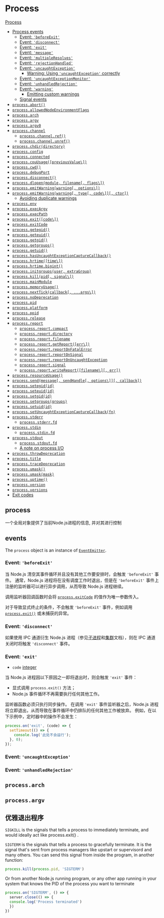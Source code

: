 # Process

[Process](https://nodejs.org/dist/latest-v14.x/docs/api/process.html#process_process)

- [Process events](https://nodejs.org/dist/latest-v14.x/docs/api/process.html#process_process_events)
  - [Event: `'beforeExit'`](https://nodejs.org/dist/latest-v14.x/docs/api/process.html#process_event_beforeexit)
  - [Event: `'disconnect'`](https://nodejs.org/dist/latest-v14.x/docs/api/process.html#process_event_disconnect)
  - [Event: `'exit'`](https://nodejs.org/dist/latest-v14.x/docs/api/process.html#process_event_exit)
  - [Event: `'message'`](https://nodejs.org/dist/latest-v14.x/docs/api/process.html#process_event_message)
  - [Event: `'multipleResolves'`](https://nodejs.org/dist/latest-v14.x/docs/api/process.html#process_event_multipleresolves)
  - [Event: `'rejectionHandled'`](https://nodejs.org/dist/latest-v14.x/docs/api/process.html#process_event_rejectionhandled)
  - [Event: `'uncaughtException'`](https://nodejs.org/dist/latest-v14.x/docs/api/process.html#process_event_uncaughtexception)
    - [Warning: Using `'uncaughtException'` correctly](https://nodejs.org/dist/latest-v14.x/docs/api/process.html#process_warning_using_uncaughtexception_correctly)
  - [Event: `'uncaughtExceptionMonitor'`](https://nodejs.org/dist/latest-v14.x/docs/api/process.html#process_event_uncaughtexceptionmonitor)
  - [Event: `'unhandledRejection'`](https://nodejs.org/dist/latest-v14.x/docs/api/process.html#process_event_unhandledrejection)
  - [Event: `'warning'`](https://nodejs.org/dist/latest-v14.x/docs/api/process.html#process_event_warning)
    - [Emitting custom warnings](https://nodejs.org/dist/latest-v14.x/docs/api/process.html#process_emitting_custom_warnings)
  - [Signal events](https://nodejs.org/dist/latest-v14.x/docs/api/process.html#process_signal_events)
- [`process.abort()`](https://nodejs.org/dist/latest-v14.x/docs/api/process.html#process_process_abort)
- [`process.allowedNodeEnvironmentFlags`](https://nodejs.org/dist/latest-v14.x/docs/api/process.html#process_process_allowednodeenvironmentflags)
- [`process.arch`](https://nodejs.org/dist/latest-v14.x/docs/api/process.html#process_process_arch)
- [`process.argv`](https://nodejs.org/dist/latest-v14.x/docs/api/process.html#process_process_argv)
- [`process.argv0`](https://nodejs.org/dist/latest-v14.x/docs/api/process.html#process_process_argv0)
- [`process.channel`](https://nodejs.org/dist/latest-v14.x/docs/api/process.html#process_process_channel)
  - [`process.channel.ref()`](https://nodejs.org/dist/latest-v14.x/docs/api/process.html#process_process_channel_ref)
  - [`process.channel.unref()`](https://nodejs.org/dist/latest-v14.x/docs/api/process.html#process_process_channel_unref)
- [`process.chdir(directory)`](https://nodejs.org/dist/latest-v14.x/docs/api/process.html#process_process_chdir_directory)
- [`process.config`](https://nodejs.org/dist/latest-v14.x/docs/api/process.html#process_process_config)
- [`process.connected`](https://nodejs.org/dist/latest-v14.x/docs/api/process.html#process_process_connected)
- [`process.cpuUsage([previousValue\])`](https://nodejs.org/dist/latest-v14.x/docs/api/process.html#process_process_cpuusage_previousvalue)
- [`process.cwd()`](https://nodejs.org/dist/latest-v14.x/docs/api/process.html#process_process_cwd)
- [`process.debugPort`](https://nodejs.org/dist/latest-v14.x/docs/api/process.html#process_process_debugport)
- [`process.disconnect()`](https://nodejs.org/dist/latest-v14.x/docs/api/process.html#process_process_disconnect)
- [`process.dlopen(module, filename[, flags\])`](https://nodejs.org/dist/latest-v14.x/docs/api/process.html#process_process_dlopen_module_filename_flags)
- [`process.emitWarning(warning[, options\])`](https://nodejs.org/dist/latest-v14.x/docs/api/process.html#process_process_emitwarning_warning_options)
- [`process.emitWarning(warning[, type[, code\]][, ctor])`](https://nodejs.org/dist/latest-v14.x/docs/api/process.html#process_process_emitwarning_warning_type_code_ctor)
  - [Avoiding duplicate warnings](https://nodejs.org/dist/latest-v14.x/docs/api/process.html#process_avoiding_duplicate_warnings)
- [`process.env`](https://nodejs.org/dist/latest-v14.x/docs/api/process.html#process_process_env)
- [`process.execArgv`](https://nodejs.org/dist/latest-v14.x/docs/api/process.html#process_process_execargv)
- [`process.execPath`](https://nodejs.org/dist/latest-v14.x/docs/api/process.html#process_process_execpath)
- [`process.exit([code\])`](https://nodejs.org/dist/latest-v14.x/docs/api/process.html#process_process_exit_code)
- [`process.exitCode`](https://nodejs.org/dist/latest-v14.x/docs/api/process.html#process_process_exitcode)
- [`process.getegid()`](https://nodejs.org/dist/latest-v14.x/docs/api/process.html#process_process_getegid)
- [`process.geteuid()`](https://nodejs.org/dist/latest-v14.x/docs/api/process.html#process_process_geteuid)
- [`process.getgid()`](https://nodejs.org/dist/latest-v14.x/docs/api/process.html#process_process_getgid)
- [`process.getgroups()`](https://nodejs.org/dist/latest-v14.x/docs/api/process.html#process_process_getgroups)
- [`process.getuid()`](https://nodejs.org/dist/latest-v14.x/docs/api/process.html#process_process_getuid)
- [`process.hasUncaughtExceptionCaptureCallback()`](https://nodejs.org/dist/latest-v14.x/docs/api/process.html#process_process_hasuncaughtexceptioncapturecallback)
- [`process.hrtime([time\])`](https://nodejs.org/dist/latest-v14.x/docs/api/process.html#process_process_hrtime_time)
- [`process.hrtime.bigint()`](https://nodejs.org/dist/latest-v14.x/docs/api/process.html#process_process_hrtime_bigint)
- [`process.initgroups(user, extraGroup)`](https://nodejs.org/dist/latest-v14.x/docs/api/process.html#process_process_initgroups_user_extragroup)
- [`process.kill(pid[, signal\])`](https://nodejs.org/dist/latest-v14.x/docs/api/process.html#process_process_kill_pid_signal)
- [`process.mainModule`](https://nodejs.org/dist/latest-v14.x/docs/api/process.html#process_process_mainmodule)
- [`process.memoryUsage()`](https://nodejs.org/dist/latest-v14.x/docs/api/process.html#process_process_memoryusage)
- [`process.nextTick(callback[, ...args\])`](https://nodejs.org/dist/latest-v14.x/docs/api/process.html#process_process_nexttick_callback_args)
- [`process.noDeprecation`](https://nodejs.org/dist/latest-v14.x/docs/api/process.html#process_process_nodeprecation)
- [`process.pid`](https://nodejs.org/dist/latest-v14.x/docs/api/process.html#process_process_pid)
- [`process.platform`](https://nodejs.org/dist/latest-v14.x/docs/api/process.html#process_process_platform)
- [`process.ppid`](https://nodejs.org/dist/latest-v14.x/docs/api/process.html#process_process_ppid)
- [`process.release`](https://nodejs.org/dist/latest-v14.x/docs/api/process.html#process_process_release)
- [`process.report`](https://nodejs.org/dist/latest-v14.x/docs/api/process.html#process_process_report)
  - [`process.report.compact`](https://nodejs.org/dist/latest-v14.x/docs/api/process.html#process_process_report_compact)
  - [`process.report.directory`](https://nodejs.org/dist/latest-v14.x/docs/api/process.html#process_process_report_directory)
  - [`process.report.filename`](https://nodejs.org/dist/latest-v14.x/docs/api/process.html#process_process_report_filename)
  - [`process.report.getReport([err\])`](https://nodejs.org/dist/latest-v14.x/docs/api/process.html#process_process_report_getreport_err)
  - [`process.report.reportOnFatalError`](https://nodejs.org/dist/latest-v14.x/docs/api/process.html#process_process_report_reportonfatalerror)
  - [`process.report.reportOnSignal`](https://nodejs.org/dist/latest-v14.x/docs/api/process.html#process_process_report_reportonsignal)
  - [`process.report.reportOnUncaughtException`](https://nodejs.org/dist/latest-v14.x/docs/api/process.html#process_process_report_reportonuncaughtexception)
  - [`process.report.signal`](https://nodejs.org/dist/latest-v14.x/docs/api/process.html#process_process_report_signal)
  - [`process.report.writeReport([filename\][, err])`](https://nodejs.org/dist/latest-v14.x/docs/api/process.html#process_process_report_writereport_filename_err)
- [`process.resourceUsage()`](https://nodejs.org/dist/latest-v14.x/docs/api/process.html#process_process_resourceusage)
- [`process.send(message[, sendHandle[, options\]][, callback])`](https://nodejs.org/dist/latest-v14.x/docs/api/process.html#process_process_send_message_sendhandle_options_callback)
- [`process.setegid(id)`](https://nodejs.org/dist/latest-v14.x/docs/api/process.html#process_process_setegid_id)
- [`process.seteuid(id)`](https://nodejs.org/dist/latest-v14.x/docs/api/process.html#process_process_seteuid_id)
- [`process.setgid(id)`](https://nodejs.org/dist/latest-v14.x/docs/api/process.html#process_process_setgid_id)
- [`process.setgroups(groups)`](https://nodejs.org/dist/latest-v14.x/docs/api/process.html#process_process_setgroups_groups)
- [`process.setuid(id)`](https://nodejs.org/dist/latest-v14.x/docs/api/process.html#process_process_setuid_id)
- [`process.setUncaughtExceptionCaptureCallback(fn)`](https://nodejs.org/dist/latest-v14.x/docs/api/process.html#process_process_setuncaughtexceptioncapturecallback_fn)
- [`process.stderr`](https://nodejs.org/dist/latest-v14.x/docs/api/process.html#process_process_stderr)
  - [`process.stderr.fd`](https://nodejs.org/dist/latest-v14.x/docs/api/process.html#process_process_stderr_fd)
- [`process.stdin`](https://nodejs.org/dist/latest-v14.x/docs/api/process.html#process_process_stdin)
  - [`process.stdin.fd`](https://nodejs.org/dist/latest-v14.x/docs/api/process.html#process_process_stdin_fd)
- [`process.stdout`](https://nodejs.org/dist/latest-v14.x/docs/api/process.html#process_process_stdout)
  - [`process.stdout.fd`](https://nodejs.org/dist/latest-v14.x/docs/api/process.html#process_process_stdout_fd)
  - [A note on process I/O](https://nodejs.org/dist/latest-v14.x/docs/api/process.html#process_a_note_on_process_i_o)
- [`process.throwDeprecation`](https://nodejs.org/dist/latest-v14.x/docs/api/process.html#process_process_throwdeprecation)
- [`process.title`](https://nodejs.org/dist/latest-v14.x/docs/api/process.html#process_process_title)
- [`process.traceDeprecation`](https://nodejs.org/dist/latest-v14.x/docs/api/process.html#process_process_tracedeprecation)
- [`process.umask()`](https://nodejs.org/dist/latest-v14.x/docs/api/process.html#process_process_umask)
- [`process.umask(mask)`](https://nodejs.org/dist/latest-v14.x/docs/api/process.html#process_process_umask_mask)
- [`process.uptime()`](https://nodejs.org/dist/latest-v14.x/docs/api/process.html#process_process_uptime)
- [`process.version`](https://nodejs.org/dist/latest-v14.x/docs/api/process.html#process_process_version)
- [`process.versions`](https://nodejs.org/dist/latest-v14.x/docs/api/process.html#process_process_versions)
- [Exit codes](https://nodejs.org/dist/latest-v14.x/docs/api/process.html#process_exit_codes)

## process

一个全局对象提供了当前Node.js进程的信息, 并对其进行控制

## events

The `process` object is an instance of [`EventEmitter`](https://nodejs.org/dist/latest-v14.x/docs/api/events.html#events_class_eventemitter).

### Event: `'beforeExit'`

当 Node.js 清空其事件循环并且没有其他工作要安排时，会触发 `'beforeExit'` 事件。 通常，Node.js 进程将在没有调度工作时退出，但是在 `'beforeExit'` 事件上注册的监听器可以进行异步调用，从而导致 Node.js 进程继续。

调用监听器回调函数时会将 [`process.exitCode`](http://nodejs.cn/s/TMxzzD) 的值作为唯一参数传入。

对于导致显式终止的条件，不会触发 `'beforeExit'` 事件，例如调用 [`process.exit()`](http://nodejs.cn/s/53qrEa) 或未捕获的异常。

### Event: `'disconnect'`

如果使用 IPC 通道衍生 Node.js 进程（参见[子进程](http://nodejs.cn/s/73VVnB)和[集群](http://nodejs.cn/s/4cbAVb)文档），则在 IPC 通道关闭时将触发 `'disconnect'` 事件。

### Event: `'exit'`

- `code` [integer](https://developer.mozilla.org/en-US/docs/Web/JavaScript/Data_structures#Number_type)

当 Node.js 进程因以下原因之一即将退出时，则会触发 `'exit'` 事件：

- 显式调用 `process.exit()` 方法；
- Node.js 事件循环不再需要执行任何其他工作。

监听器函数必须只执行同步操作。 在调用 `'exit'` 事件监听器之后，Node.js 进程将立即退出，从而导致在事件循环中仍排队的任何其他工作被放弃。 例如，在以下示例中，定时器中的操作不会发生：

```js
process.on('exit', (code) => {
  setTimeout(() => {
    console.log('此处不会运行');
  }, 0);
});
```

### Event: `'uncaughtException'`

### Event: `'unhandledRejection'`

## `process.arch`

## `process.argv`

## 优雅退出程序

`SIGKILL` is the signals that tells a process to immediately terminate, and would ideally act like
process.exit() .

`SIGTERM` is the signals that tells a process to gracefully terminate. It is the signal that's sent
from process managers like upstart or supervisord and many others.
You can send this signal from inside the program, in another function:

```js
process.kill(process.pid, 'SIGTERM')

```

Or from another Node.js running program, or any other app running in your system that knows
the PID of the process you want to terminate

```js
process.on('SIGTERM', () => {
  server.close(() => {
  console.log('Process terminated')
  })
})

```
